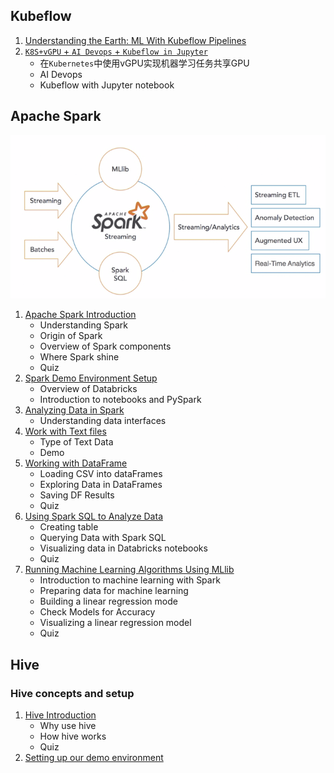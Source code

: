 ## Kubeflow 

1. [Understanding the Earth: ML With Kubeflow Pipelines](1Kubeflow_pipelines.md)
2. [`K8S+vGPU` + `AI Devops` + `Kubeflow in Jupyter`](2vGPU_Kubeflow_AI_Devops.md)
   *  在`Kubernetes`中使用vGPU实现机器学习任务共享GPU
   *  AI Devops
   *  Kubeflow with Jupyter notebook


## Apache Spark

![Alt Image Text](images/spba/1_1.png "Body image")

1. [Apache Spark Introduction](sp1_Intro.md)
   * Understanding Spark
   * Origin of Spark
   * Overview of Spark components
   * Where Spark shine
   * Quiz
2. [Spark Demo Environment Setup](sp2_Env_setup.md)
   * Overview of Databricks
   * Introduction to notebooks and PySpark
3. [Analyzing Data in Spark](sp3_ana_data.md)
   * Understanding data interfaces
4. [Work with Text files](sp4_textfile.md) 
   * Type of Text Data
   * Demo
5. [Working with DataFrame](sp5_DataFrame.md)
   * Loading CSV into dataFrames
   * Exploring Data in DataFrames
   * Saving DF Results
   * Quiz
6. [Using Spark SQL to Analyze Data](sp6_SQL_ana_data.md)
   * Creating table
   * Querying Data with Spark SQL
   * Visualizing data in Databricks notebooks
   * Quiz
7. [Running Machine Learning Algorithms Using MLlib](sp7_Machine_Learning.md)
   * Introduction to machine learning with Spark
   * Preparing data for machine learning
   * Building a linear regression mode
   * Check Models for Accuracy
   * Visualizing a linear regression model
   * Quiz


## Hive

### Hive concepts and setup

1. [Hive Introduction](hive1_intro.md)
   * Why use hive
   * How hive works
   * Quiz
2. [Setting up our demo environment](hive2_setting_demo_env.md)

